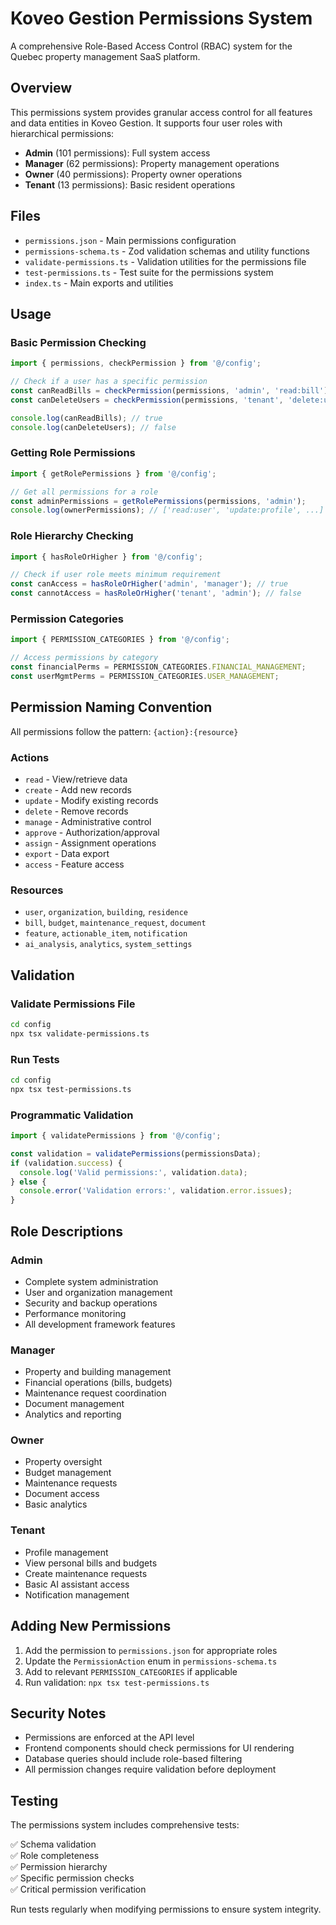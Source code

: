 # Koveo Gestion Permissions System

A comprehensive Role-Based Access Control (RBAC) system for the Quebec property management SaaS platform.

## Overview

This permissions system provides granular access control for all features and data entities in Koveo Gestion. It supports four user roles with hierarchical permissions:

- **Admin** (101 permissions): Full system access
- **Manager** (62 permissions): Property management operations
- **Owner** (40 permissions): Property owner operations  
- **Tenant** (13 permissions): Basic resident operations

## Files

- `permissions.json` - Main permissions configuration
- `permissions-schema.ts` - Zod validation schemas and utility functions
- `validate-permissions.ts` - Validation utilities for the permissions file
- `test-permissions.ts` - Test suite for the permissions system
- `index.ts` - Main exports and utilities

## Usage

### Basic Permission Checking

```typescript
import { permissions, checkPermission } from '@/config';

// Check if a user has a specific permission
const canReadBills = checkPermission(permissions, 'admin', 'read:bill');
const canDeleteUsers = checkPermission(permissions, 'tenant', 'delete:user');

console.log(canReadBills); // true
console.log(canDeleteUsers); // false
```

### Getting Role Permissions

```typescript
import { getRolePermissions } from '@/config';

// Get all permissions for a role
const adminPermissions = getRolePermissions(permissions, 'admin');
console.log(ownerPermissions); // ['read:user', 'update:profile', ...]
```

### Role Hierarchy Checking

```typescript
import { hasRoleOrHigher } from '@/config';

// Check if user role meets minimum requirement
const canAccess = hasRoleOrHigher('admin', 'manager'); // true
const cannotAccess = hasRoleOrHigher('tenant', 'admin'); // false
```

### Permission Categories

```typescript
import { PERMISSION_CATEGORIES } from '@/config';

// Access permissions by category
const financialPerms = PERMISSION_CATEGORIES.FINANCIAL_MANAGEMENT;
const userMgmtPerms = PERMISSION_CATEGORIES.USER_MANAGEMENT;
```

## Permission Naming Convention

All permissions follow the pattern: `{action}:{resource}`

### Actions
- `read` - View/retrieve data
- `create` - Add new records
- `update` - Modify existing records
- `delete` - Remove records
- `manage` - Administrative control
- `approve` - Authorization/approval
- `assign` - Assignment operations
- `export` - Data export
- `access` - Feature access

### Resources
- `user`, `organization`, `building`, `residence`
- `bill`, `budget`, `maintenance_request`, `document`
- `feature`, `actionable_item`, `notification`
- `ai_analysis`, `analytics`, `system_settings`

## Validation

### Validate Permissions File

```bash
cd config
npx tsx validate-permissions.ts
```

### Run Tests

```bash
cd config
npx tsx test-permissions.ts
```

### Programmatic Validation

```typescript
import { validatePermissions } from '@/config';

const validation = validatePermissions(permissionsData);
if (validation.success) {
  console.log('Valid permissions:', validation.data);
} else {
  console.error('Validation errors:', validation.error.issues);
}
```

## Role Descriptions

### Admin
- Complete system administration
- User and organization management
- Security and backup operations
- Performance monitoring
- All development framework features

### Manager  
- Property and building management
- Financial operations (bills, budgets)
- Maintenance request coordination
- Document management
- Analytics and reporting

### Owner
- Property oversight
- Budget management
- Maintenance requests
- Document access
- Basic analytics

### Tenant
- Profile management
- View personal bills and budgets
- Create maintenance requests
- Basic AI assistant access
- Notification management

## Adding New Permissions

1. Add the permission to `permissions.json` for appropriate roles
2. Update the `PermissionAction` enum in `permissions-schema.ts`
3. Add to relevant `PERMISSION_CATEGORIES` if applicable
4. Run validation: `npx tsx test-permissions.ts`

## Security Notes

- Permissions are enforced at the API level
- Frontend components should check permissions for UI rendering
- Database queries should include role-based filtering
- All permission changes require validation before deployment

## Testing

The permissions system includes comprehensive tests:

✅ Schema validation  
✅ Role completeness  
✅ Permission hierarchy  
✅ Specific permission checks  
✅ Critical permission verification

Run tests regularly when modifying permissions to ensure system integrity.